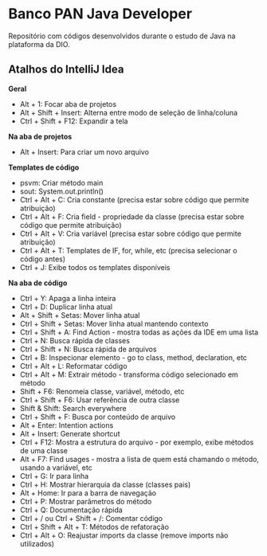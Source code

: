 
# Banco PAN Java Developer

Repositório com códigos desenvolvidos durante o estudo de Java na plataforma da DIO.

## Atalhos do IntelliJ Idea
**Geral**
-   Alt + 1: Focar aba de projetos
-   Alt + Shift + Insert: Alterna entre modo de seleção de linha/coluna
-   Ctrl + Shift + F12: Expandir a tela

**Na aba de projetos**
-   Alt + Insert: Para criar um novo arquivo

  
**Templates de código**
-   psvm: Criar método main
-   sout: System.out.println()
-   Ctrl + Alt + C: Cria constante (precisa estar sobre código que permite atribuição)
-   Ctrl + Alt + F: Cria field - propriedade da classe (precisa estar sobre código que permite atribuição)
-   Ctrl + Alt + V: Cria variável (precisa estar sobre código que permite atribuição)
-   Ctrl + Alt + T: Templates de IF, for, while, etc (precisa selecionar o código antes)
-   Ctrl + J: Exibe todos os templates disponíveis

**Na aba de código**
-   Ctrl + Y: Apaga a linha inteira
-   Ctrl + D: Duplicar linha atual
-   Alt + Shift + Setas: Mover linha atual
-   Ctrl + Shift + Setas: Mover linha atual mantendo contexto
-   Ctrl + Shift + A: Find Action - mostra todas as ações da IDE em uma lista
-   Ctrl + N: Busca rápida de classes
-   Ctrl + Shift + N: Busca rápida de arquivos
-   Ctrl + B: Inspecionar elemento - go to class, method, declaration, etc
-   Ctrl + Alt + L: Reformatar código
-   Ctrl + Alt + M: Extrair método - transforma código selecionado em método
-   Shift + F6: Renomeia classe, variável, método, etc
-   Ctrl + Shift + F6: Usar referência de outra classe
-   Shift & Shift: Search everywhere
-   Ctrl + Shift + F: Busca por conteúdo de arquivo
-   Alt + Enter: Intention actions
-   Alt + Insert: Generate shortcut
-   Ctrl + F12: Mostra a estrutura do arquivo - por exemplo, exibe métodos de uma classe
-   Alt + F7: Find usages - mostra a lista de quem está chamando o método, usando a variável, etc
-   Ctrl + G: Ir para linha
-   Ctrl + H: Mostrar hierarquia da classe (classes pais)
-   Alt + Home: Ir para a barra de navegação
-   Ctrl + P: Mostrar parâmetros do método
-   Ctrl + Q: Documentação rápida
-   Ctrl + / ou Ctrl + Shift + /: Comentar código
-   Ctrl + Shift + Alt + T: Métodos de refatoração
-   Ctrl + Alt + O: Reajustar imports da classe (remove imports não utilizados)